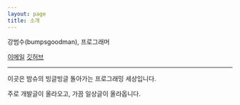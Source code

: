 ```yaml
---
layout: page
title: 소개
---
```


강범수(bumpsgoodman), 프로그래머

[이메일](mailto:bumpsgoodman@gmail.com)
[깃허브](https://github.com/bumpsgoodman)

---

이곳은 밤슈의 빙글빙글 돌아가는 프로그래밍 세상입니다.

주로 개발글이 올라오고, 가끔 일상글이 올라옵니다.